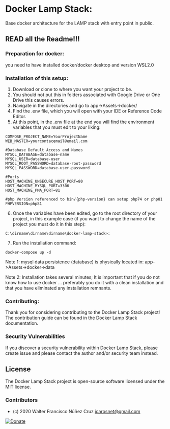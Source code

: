 # Docker Lamp Stack:
 Base docker architecture for the LAMP stack with entry point in public.

## READ all the Readme!!!

### Preparation for docker:

you need to have installed docker/docker desktop and version WSL2.0

### Installation of this setup:

1. Download or clone to where you want your project to be.
2. You should not put this in folders associated with Google Drive or One Drive this causes errors.
3. Navigate in the directories and go to app->Assets->docker/
4. Find the .env file, which you will open with your IDE or Reference Code Editor.
5. At this point, in the .env file at the end you will find the environment variables that you must edit to your liking:

```.dotenv
COMPOSE_PROJECT_NAME=YourProjectName
WEB_MASTER=yourcontacemail@email.com

#Database Default Access and Names
MYSQL_DATABASE=database-name
MYSQL_USER=database-user
MYSQL_ROOT_PASSWORD=database-root-password
MYSQL_PASSWORD=database-user-password

#Ports
HOST_MACHINE_UNSECURE_HOST_PORT=80
HOST_MACHINE_MYSQL_PORT=3306
HOST_MACHINE_PMA_PORT=81

#php Version referenced to bin/{php-version} can setup php74 or php81
PHPVERSION=php81
```

6. Once the variables have been edited, go to the root directory of your project, in this example case (if you want to change the name of the project you must do it in this step):

```PS
C:\dirname\dirname\dirname\docker-lamp-stack>:
```

7. Run the installation command:

```PS
docker-compose up -d
```

Note 1: mysql data persistence (database) is physically located in: app->Assets->docker->data

Note 2: Installation takes several minutes; It is important that if you do not know how to use docker ... preferably you do it with a clean installation and that you have eliminated any installation remnants.

### Contributing:

Thank you for considering contributing to the Docker Lamp Stack project! The contribution guide can be found in the Docker Lamp Stack documentation.

### Security Vulnerabilities
If you discover a security vulnerability within Docker Lamp Stack, please create issue and please contact the author and/or security team instead.

## License

The Docker Lamp Stack project is open-source software licensed under the MIT license.


### Contributors
- (c) 2020 Walter Francisco Núñez Cruz icarosnet@gmail.com 

[![Donate](https://img.shields.io/static/v1?label=Donate&message=PayPal.me/wnunez86&color=brightgreen)](https://www.paypal.me/wnunez86/4.99USD)